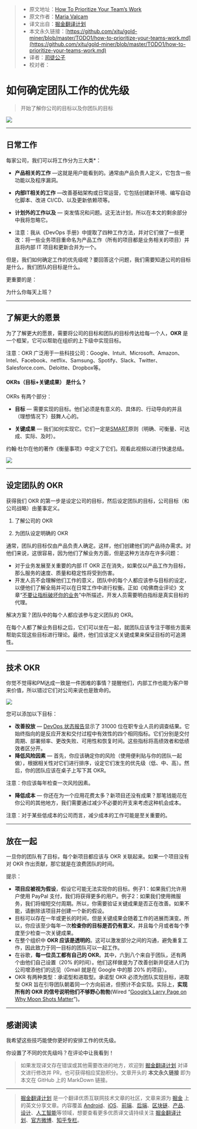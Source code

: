 > * 原文地址：[How To Prioritize Your Team’s Work](https://medium.com/better-programming/how-to-prioritize-your-teams-work-9e68f5e571c)
> * 原文作者：[Maria Valcam](https://medium.com/@mariavalerocam)
> * 译文出自：[掘金翻译计划](https://github.com/xitu/gold-miner)
> * 本文永久链接：[https://github.com/xitu/gold-miner/blob/master/TODO1/how-to-prioritize-your-teams-work.md](https://github.com/xitu/gold-miner/blob/master/TODO1/how-to-prioritize-your-teams-work.md)
> * 译者：[司徒公子](https://github.com/todaycoder001)
> * 校对者：

# 如何确定团队工作的优先级

> 开始了解你公司的目标以及你团队的目标

![](https://raw.githubusercontent.com/todaycoder001/public-images/master/img/20191124002420.jpeg)

---

## 日常工作

每家公司，我们可以将工作分为三大类*：

* **产品相关的工作** —这就是用户能看到的。通常由产品负责人定义，它包含一些功能以及程序漏洞。
* **内部IT相关的工作** —改善基础架构或日常运营，它包括创建新环境、编写自动化脚本、改进 CI/CD、以及更新依赖项等。
* **计划外的工作以及** — 突发情况和问题。这无法计划，所以在本文的剩余部分中我将忽略它。

* 注意：我从《DevOps 手册》中提取了四种工作方法，并对它们做了一些更改：将一些业务项目重命名为产品工作（所有的项目都是业务相关的项目）并且将内部 IT 项目和更新合并为一个。

但是，我们如何确定工作的优先级呢？要回答这个问题，我们需要知道公司的目标是什么，我们团队的目标是什么。

更重要的是：

为什么你每天上班？

---

## 了解更大的愿景

为了了解更大的愿景，需要将公司的目标和团队的目标传达给每一个人，**OKR** 是一个框架，它可以帮助在组织的上下级中实现目标。

注意：OKR 广泛用于一些科技公司：Google、Intuit、Microsoft、Amazon、Intel、Facebook、netflix、Samsung、Spotify、Slack、Twitter、Salesforce.com、Deloitte、Dropbox等。

#### OKRs（目标+关键成果） 是什么？

OKRs 有两个部分：

* **目标** — 需要实现的目标。他们必须是有意义的、具体的、行动导向的并且（理想情况下）鼓舞人心的。

* **关键成果** — 我们如何实现它。它们一定是[SMART](https://corporatefinanceinstitute.com/resources/knowledge/other/smart-goal/)原则（明确、可衡量、可达成、实际、及时）。

约翰·杜尔在他的著作《衡量事项》中定义了它们。观看此视频以进行快速总结。

![](https://raw.githubusercontent.com/todaycoder001/public-images/master/img/20191124002837.jpg)

---

## 设定团队的 OKR

获得我们 OKR 的第一步是设定公司的目标，然后设定团队的目标，公司目标（和公司战略）由董事定义。

1. 了解公司的 OKR 

2. 为团队设定明确的 OKR

通常，团队的目标仅由产品负责人确定。这样，他们创建他们的产品待办需求。对他们来说，这很容易，因为他们了解业务方面，但是这种方法存在许多问题：

* 对于业务发展至关重要的内部 IT OKR 正在消失，如果仅以产品工作为目标，那么服务的速度、质量和稳定性将受到伤害。
* 开发人员不会理解他们工作的意义，团队中的每个人都应该参与目标的设定，以便他们了解全局并可以在日常工作中进行权衡。正如《哈佛商业评论》文章“[不要让指标破坏你的业务](https://hbr.org/2019/09/dont-let-metrics-undermine-your-business)”中所描述，开发人员需要明白指标是真实目标的代理。

解决方案？团队中的每个人都应该参与定义团队的 OKR。

在每个人都了解业务目标之后，它们可以坐在一起，就团队应该专注于哪些方面来帮助实现这些目标进行理论。最终，他们应该定义关键成果来保证目标的可追溯性。

---

## 技术 OKR

你觉不觉得和PM达成一致是一件困难的事情？提醒他们，内部工作也能为客户带来价值，所以错过它们对公司来说也是致命的。

![](https://raw.githubusercontent.com/todaycoder001/public-images/master/img/20191124003216.jpeg)

您可以添加以下目标：

* **改善投放** — [DevOps 状态报告](https://services.google.com/fh/files/misc/state-of-devops-2019.pdf)显示了 31000 位在职专业人员的调查结果。它始终指向的是反应开发和交付过程中有效性的四个相同指标。它们分别是交付周期、部署频率、更改失败、可用性和恢复时间。这些指标将高绩效者和低绩效者区分开。
* **降低风险因素** — 首先，你应该确定你的风险（使用便利贴与你的团队一起做），根据相关性对它们进行排序，设定它们发生的优先级（低、中、高）。然后，你的团队应该在桌子上写下其 OKR。

注意：你应该每年检查一次风险因素。

* **降低成本** — 你还在为一个应用花费太多？新项目还没有成果？那笔钱能花在你公司的其他地方，我们需要通过减少不必要的开支来考虑这种机会成本。

注意：对于某些低成本的公司而言，减少成本的工作可能是至关重要的。

---

## 放在一起

一旦你的团队有了目标，每个新项目都应该与 OKR 关联起来。如果一个项目没有对 OKR 作出贡献，那它就是在浪费团队的时间。

提示：

* **项目应被视为假设**，假设它可能无法实现你的目标。例子1：如果我们允许用户使用 PayPal 支付，我们将获得更多的用户。例子2：如果我们使用微服务，我们将缩短交付周期。所以，你需要验证关键成果是否正在改善。如果不能，请删除该项目并创建一个新的假设。
* 目标可以存在一年或更长的时间，但是关键成果会随着工作的进展而演变。所以，你应该至少每年一次**检查你的目标是否仍有意义**，并且每个月或者每个季度至少检查一次关键成果。
* 在整个组织中 **OKR 应该是透明的**。这可以激发部分之间的沟通，避免重复工作，因此致力于同一目标的团队可以一起工作。
* 在谷歌，**每一位员工都有自己的 OKR**。其中，六到八个来自于团队，还有两个由他们自己设置（20% 的时间）。他们这样做是为了改善创新并促进人们为公司增添他们的远见（Gmail 就是在 Google 中的那 20% 的项目）。
* OKR 有两种类型：承诺型和进取型。承诺型 OKR 必须为团队实现目标，进取型 OKR 旨在引导团队朝着同一个方向前进，但预计不会实现。实际上，**实现所有的 OKR 的信号说明他们不够野心勃勃**(Wired “[Google’s Larry Page on Why Moon Shots Matter](https://www.wired.com/2013/01/ff-qa-larry-page/)”)。

---

## 感谢阅读

我希望这些技巧能使你更好的安排工作的优先级。

你设置了不同的优先级吗？在评论中让我看到！

> 如果发现译文存在错误或其他需要改进的地方，欢迎到 [掘金翻译计划](https://github.com/xitu/gold-miner) 对译文进行修改并 PR，也可获得相应奖励积分。文章开头的 **本文永久链接** 即为本文在 GitHub 上的 MarkDown 链接。

---

> [掘金翻译计划](https://github.com/xitu/gold-miner) 是一个翻译优质互联网技术文章的社区，文章来源为 [掘金](https://juejin.im) 上的英文分享文章。内容覆盖 [Android](https://github.com/xitu/gold-miner#android)、[iOS](https://github.com/xitu/gold-miner#ios)、[前端](https://github.com/xitu/gold-miner#前端)、[后端](https://github.com/xitu/gold-miner#后端)、[区块链](https://github.com/xitu/gold-miner#区块链)、[产品](https://github.com/xitu/gold-miner#产品)、[设计](https://github.com/xitu/gold-miner#设计)、[人工智能](https://github.com/xitu/gold-miner#人工智能)等领域，想要查看更多优质译文请持续关注 [掘金翻译计划](https://github.com/xitu/gold-miner)、[官方微博](http://weibo.com/juejinfanyi)、[知乎专栏](https://zhuanlan.zhihu.com/juejinfanyi)。
